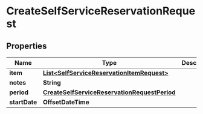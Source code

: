 

# CreateSelfServiceReservationRequest


## Properties

| Name | Type | Description | Notes |
|------------ | ------------- | ------------- | -------------|
|**item** | [**List&lt;SelfServiceReservationItemRequest&gt;**](SelfServiceReservationItemRequest.md) |  |  [optional] |
|**notes** | **String** |  |  [optional] |
|**period** | [**CreateSelfServiceReservationRequestPeriod**](CreateSelfServiceReservationRequestPeriod.md) |  |  [optional] |
|**startDate** | **OffsetDateTime** |  |  [optional] |



